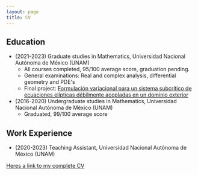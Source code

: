 ```yaml
---
layout: page 
title: CV
---
```


## Education 

- (2021-2023) Graduate studies in Mathematics, Universidad Nacional Autónoma de México (UNAM)
  - All courses completed, 95/100 average score, graduation pending.
  - General examinations: Real and complex analysis, differential geometry and PDE's
  - Final project: [Formulación variacional para un sistema subcrítico de ecuaciones elípticas débilmente acopladas en un dominio exterior](/assets/Publications/Tesina_Edwin.pdf)
- (2016-2020) Undergraduate studies in Mathematics, Universidad Nacional Autónoma de México (UNAM) 
  - Graduated, 99/100 average score

## Work Experience 
- (2020-2023) Teaching Assistant, Universidad Nacional Autónoma de México (UNAM) 

[Heres a link to my complete CV](/edwin_CV.pdf)

